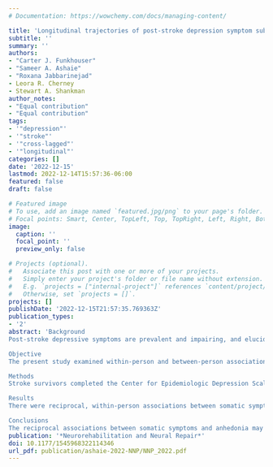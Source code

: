 ```yaml
---
# Documentation: https://wowchemy.com/docs/managing-content/

title: 'Longitudinal trajectories of post-stroke depression symptom subgroups'
subtitle: ''
summary: ''
authors:
- "Carter J. Funkhouser"
- "Sameer A. Ashaie"
- "Roxana Jabbarinejad"
- Leora R. Cherney
- Stewart A. Shankman
author_notes:
- "Equal contribution"
- "Equal contribution"
tags:
- '"depression"'
- '"stroke"'
- '"cross-lagged"'
- '"longitudinal"'
categories: []
date: '2022-12-15'
lastmod: 2022-12-14T15:57:36-06:00
featured: false
draft: false

# Featured image
# To use, add an image named `featured.jpg/png` to your page's folder.
# Focal points: Smart, Center, TopLeft, Top, TopRight, Left, Right, BottomLeft, Bottom, BottomRight.
image:
  caption: ''
  focal_point: ''
  preview_only: false

# Projects (optional).
#   Associate this post with one or more of your projects.
#   Simply enter your project's folder or file name without extension.
#   E.g. `projects = ["internal-project"]` references `content/project/deep-learning/index.md`.
#   Otherwise, set `projects = []`.
projects: []
publishDate: '2022-12-15T21:57:35.769363Z'
publication_types:
- '2'
abstract: 'Background
Post-stroke depressive symptoms are prevalent and impairing, and elucidating their course and risk factors is critical for reducing their public health burden. Previous studies have examined the course of post-stroke depression, but distinct depressive symptom dimensions (eg, somatic symptoms, negative affect [eg, sadness], anhedonia [eg, loss of interest]) may vary differently over time.

Objective
The present study examined within-person and between-person associations between depressive symptom dimensions across 3 timepoints in the year following discharge from in-patient rehabilitation hospitals, as well as the impact of multiple clinical variables (eg, aphasia).

Methods
Stroke survivors completed the Center for Epidemiologic Depression Scale (CES-D) at discharge from post-stroke rehabilitation (“T1”) and at 3-month (“T2”) and 12-month (“T3”) follow-ups. Scores on previously identified CES-D subscales (somatic symptoms, anhedonia, and negative affect) were calculated at each timepoint. Random intercept cross-lagged panel model analysis examined associations between symptom dimensions while disaggregating within-person and between-person effects.

Results
There were reciprocal, within-person associations between somatic symptoms and anhedonia from T1 to T2 and from T2 to T3. Neither dimension was predictive of, or predicted by negative affect.

Conclusions
The reciprocal associations between somatic symptoms and anhedonia may reflect a “vicious cycle,” and suggest these 2 symptom dimensions may be useful indicators of risk and/or intervention targets. Regularly assessing depression symptoms starting during inpatient rehabilitation may help identify stroke survivors at risk for depression symptoms and facilitate early intervention.'
publication: '*Neurorehabilitation and Neural Repair*'
doi: 10.1177/1545968322114346
url_pdf: publication/ashaie-2022-NNP/NNP_2022.pdf
---
```

